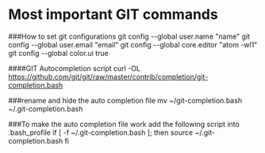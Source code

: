 # Most important GIT commands

###How to set git configurations
    git config --global user.name "name"
    git config --global user.email "email"
    git config --global core.editor "atom -wl1"
    git config --global color.ui true

####GIT Autocompletion script
    curl -OL https://github.com/git/git/raw/master/contrib/completion/git-completion.bash

###rename and hide the auto completion file
    mv ~/git-completion.bash ~/.git-completion.bash

###To make the auto completion file work add the following script into .bash_profile
    if [ -f ~/.git-completion.bash ]; then
      source ~/.git-completion.bash
      fi


